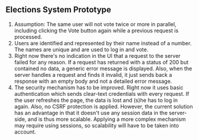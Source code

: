 Elections System Prototype
--------------------------
1. Assumption: The same user will not vote twice or more in parallel, including clicking the Vote button again while a
previous request is processed.
2. Users are identified and represented by their name instead of a number. The names are unique and are used to log in
and vote.
3. Right now there's no indication in the UI that a request to the server failed for any reason. If a request
has returned with a status of 200 but contained no data, a generic error message is displayed. Also, when the
server handles a request and finds it invalid, it just sends back a response with an empty body and not a detailed
error message.
4. The security mechanism has to be improved. Right now it uses basic authentication which sends clear-text credentials
with every request. If the user refreshes the page, the data is lost and (s)he has to log in again. Also, no CSRF
protection is applied. However, the current solution has an advantage in that it doesn't use any session data in the
server-side, and is thus more scalable. Applying a more complex mechanism may require using sessions, so scalability
will have to be taken into account.